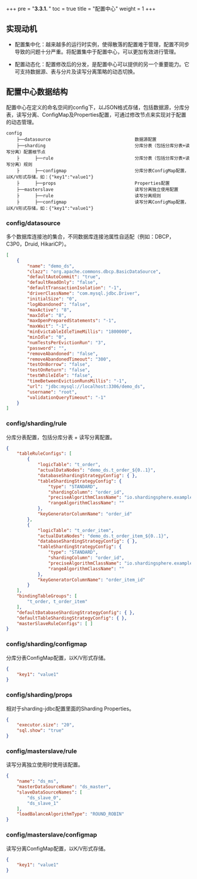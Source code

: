 +++
pre = "<b>3.3.1. </b>"
toc = true
title = "配置中心"
weight = 1
+++

## 实现动机

- 配置集中化：越来越多的运行时实例，使得散落的配置难于管理，配置不同步导致的问题十分严重。将配置集中于配置中心，可以更加有效进行管理。

- 配置动态化：配置修改后的分发，是配置中心可以提供的另一个重要能力。它可支持数据源、表与分片及读写分离策略的动态切换。

## 配置中心数据结构

配置中心在定义的命名空间的config下，以JSON格式存储，包括数据源，分库分表，读写分离、ConfigMap及Properties配置，可通过修改节点来实现对于配置的动态管理。

```
config
    ├──datasource                                数据源配置
    ├──sharding                                  分库分表（包括分库分表+读写分离）配置根节点
    ├      ├──rule                               分库分表（包括分库分表+读写分离）规则
    ├      ├──configmap                          分库分表ConfigMap配置，以K/V形式存储，如：{"key1":"value1"}
    ├      ├──props                              Properties配置
    ├──masterslave                               读写分离独立使用配置
    ├      ├──rule                               读写分离规则
    ├      ├──configmap                          读写分离ConfigMap配置，以K/V形式存储，如：{"key1":"value1"}
```

### config/datasource

多个数据库连接池的集合，不同数据库连接池属性自适配（例如：DBCP，C3P0，Druid, HikariCP）。

```json
[
    {
        "name": "demo_ds", 
        "clazz": "org.apache.commons.dbcp.BasicDataSource", 
        "defaultAutoCommit": "true", 
        "defaultReadOnly": "false", 
        "defaultTransactionIsolation": "-1", 
        "driverClassName": "com.mysql.jdbc.Driver", 
        "initialSize": "0", 
        "logAbandoned": "false", 
        "maxActive": "8", 
        "maxIdle": "8", 
        "maxOpenPreparedStatements": "-1", 
        "maxWait": "-1", 
        "minEvictableIdleTimeMillis": "1800000", 
        "minIdle": "0", 
        "numTestsPerEvictionRun": "3", 
        "password": "", 
        "removeAbandoned": "false", 
        "removeAbandonedTimeout": "300", 
        "testOnBorrow": "false", 
        "testOnReturn": "false", 
        "testWhileIdle": "false", 
        "timeBetweenEvictionRunsMillis": "-1", 
        "url": "jdbc:mysql://localhost:3306/demo_ds", 
        "username": "root", 
        "validationQueryTimeout": "-1"
    }
]
```

### config/sharding/rule

分库分表配置，包括分库分表 + 读写分离配置。

```json
{
    "tableRuleConfigs": [
        {
            "logicTable": "t_order", 
            "actualDataNodes": "demo_ds.t_order_${0..1}", 
            "databaseShardingStrategyConfig": { }, 
            "tableShardingStrategyConfig": {
                "type": "STANDARD", 
                "shardingColumn": "order_id", 
                "preciseAlgorithmClassName": "io.shardingsphere.example.orchestration.spring.namespace.mybatis.algorithm.PreciseModuloTableShardingAlgorithm", 
                "rangeAlgorithmClassName": ""
            }, 
            "keyGeneratorColumnName": "order_id"
        }, 
        {
            "logicTable": "t_order_item", 
            "actualDataNodes": "demo_ds.t_order_item_${0..1}", 
            "databaseShardingStrategyConfig": { }, 
            "tableShardingStrategyConfig": {
                "type": "STANDARD", 
                "shardingColumn": "order_id", 
                "preciseAlgorithmClassName": "io.shardingsphere.example.orchestration.spring.namespace.mybatis.algorithm.PreciseModuloTableShardingAlgorithm", 
                "rangeAlgorithmClassName": ""
            }, 
            "keyGeneratorColumnName": "order_item_id"
        }
    ], 
    "bindingTableGroups": [
        "t_order, t_order_item"
    ], 
    "defaultDatabaseShardingStrategyConfig": { }, 
    "defaultTableShardingStrategyConfig": { }, 
    "masterSlaveRuleConfigs": [ ]
}
```

### config/sharding/configmap

分库分表ConfigMap配置，以K/V形式存储。

```json
{
    "key1": "value1"
}
```

### config/sharding/props

相对于sharding-jdbc配置里面的Sharding Properties。

```json
{
    "executor.size": "20", 
    "sql.show": "true"
}
```

### config/masterslave/rule

读写分离独立使用时使用该配置。

```json
{
    "name": "ds_ms", 
    "masterDataSourceName": "ds_master", 
    "slaveDataSourceNames": [
        "ds_slave_0", 
        "ds_slave_1"
    ], 
    "loadBalanceAlgorithmType": "ROUND_ROBIN"
}
```

### config/masterslave/configmap

读写分离ConfigMap配置，以K/V形式存储。

```json
{
    "key1": "value1"
}
```
